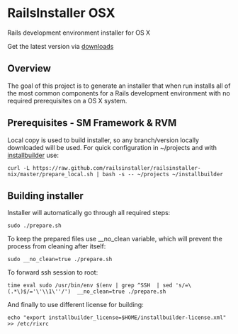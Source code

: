 # RailsInstaller OSX

Rails development environment installer for OS X

Get the latest version via [downloads](https://github.com/railsinstaller/railsinstaller-nix/downloads)

## Overview

The goal of this project is to generate an installer that when run
installs all of the most common components for a Rails development environment
with no required prerequisites on a OS X system.

## Prerequisites - SM Framework & RVM

Local copy is used to build installer, so any branch/version locally downloaded
will be used. For quick configuration in ~/projects and with [installbuilder](http://installbuilder.bitrock.com/) use:

    curl -L https://raw.github.com/railsinstaller/railsinstaller-nix/master/prepare_local.sh | bash -s -- ~/projects ~/installbuilder

## Building installer

Installer will automatically go through all required steps:

    sudo ./prepare.sh

To keep the prepared files use __no_clean variable, which will prevent the process from cleaning after itself:

    sudo __no_clean=true ./prepare.sh

To forward ssh session to root:

    time eval sudo /usr/bin/env $(env | grep ^SSH  | sed 's/=\(.*\)$/='\'\\1\''/')  __no_clean=true ./prepare.sh

And finally to use different license for building:

    echo "export installbuilder_license=$HOME/installbuilder-license.xml" >> /etc/rixrc
